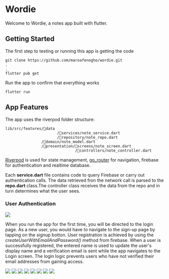 # Wordie

Welcome to Wordie, a notes app built with flutter.

## Getting Started

The first step to testing or running this app is getting the code

    git clone https://github.com/maroafenogho/wordie.git
    .
    .
    flutter pub get

Run the app to confirm that everything works
    
    flutter run

## App Features

The app uses the riverpod folder structure:

    lib/src/features/📁data
                           /📁services/note_service.dart
                           /📁repository/note_repo.dart
                    /📁domain/note_model.dart
                    /📁presentation/📁screens/note_screen.dart
                                   /📁controllers/note_controller.dart

<a href="https://pub.dev/packages/flutter_riverpod">Riverpod</a> is used for state management, <a href="https://pub.dev/packages/go_router">go_router</a> for navigation, firebase for authentication and realtime database.

Each <strong>service.dart</strong> file contains code to query Firebase or carry out authentication calls. The data retrieved fron the network call is parsed to the <strong>repo.dart</strong> class.The controller class receives the data from the repo and in turn determines what the user sees.

### User Authentication
<img src="./sign_up_screen.jpg">

When you run the app for the first time, you will be directed to the login page. As a new user, you would have to navigate to the sign-up page by tapping on the signup botton. 
User registration is achieved by using the *createUserWithEmailAndPassword()* method from firebase. When a user is successfully registered, the entered name is used to update the user's display name and a verification email is sent while the app navigates to the Login screen. The login logic prevents users who have not verified their email addresses from gaining access.

<img src="./login_screen.jpg">

 <img src="./empty_dash.jpg">
 <img src="./empty_favs.jpg">
 <img src="./dash_list.jpg">
 <img src="./dash_grid.jpg">
 <img src="./add_.jpg">
 <img src="./favs.jpg">
 <img src="./del.jpg">
